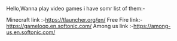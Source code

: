 Hello,Wanna play video games i have somr list of them:-

Minecraft link :-https://tlauncher.org/en/
Free Fire link:-https://gameloop.en.softonic.com/
Among us link :-https://among-us.en.softonic.com/


